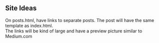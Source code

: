 ## Site Ideas
On posts.html, have links to separate posts.  The post will have the same template as index.html.  
The links will be kind of large and have a preview picture similar to Medium.com
